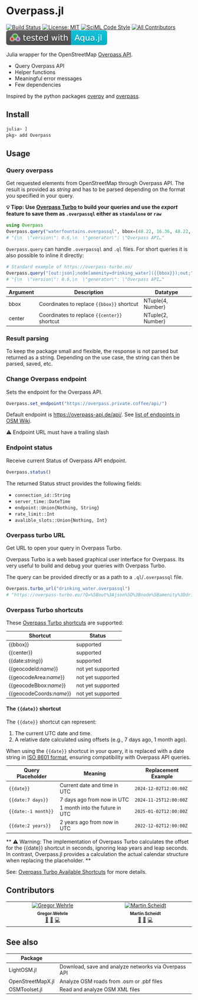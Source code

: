 # Overpass.jl

[![Build Status](https://github.com/gwehrle/Overpass.jl/actions/workflows/CI.yml/badge.svg?branch=main)](https://github.com/gwehrle/Overpass.jl/actions/workflows/CI.yml?query=branch%3Amain)
[![License: MIT](https://img.shields.io/badge/License-MIT-yellow.svg)](https://opensource.org/licenses/MIT)
[![SciML Code Style](https://img.shields.io/static/v1?label=code%20style&message=SciML&color=9558b2&labelColor=389826)](https://github.com/SciML/SciMLStyle)
[![All Contributors](https://img.shields.io/github/all-contributors/gwehrle/Overpass.jl?color=ee8449&style=flat-square)](#contributors)
[![Aqua QA](https://raw.githubusercontent.com/JuliaTesting/Aqua.jl/master/badge.svg)](https://github.com/JuliaTesting/Aqua.jl)

Julia wrapper for the OpenStreetMap [Overpass API](https://wiki.openstreetmap.org/wiki/Overpass_API).


- Query Overpass API
- Helper functions
- Meaningful error messages
- Few dependencies


Inspired by the python packages [overpy](https://github.com/DinoTools/python-overpy) and [overpass](https://github.com/mvexel/overpass-api-python-wrapper?tab=readme-ov-file).

## Install
```julia
julia> ]
pkg> add Overpass
```
## Usage

### Query overpass

Get requested elements from OpenStreetMap through Overpass API. The result is provided as _string_ and has to be parsed depending on the format you specified in your query.

**💡 Tipp: Use [Overpass Turbo](https://overpass-turbo.eu/) to build your queries and use the *export* feature to save them as `.overpassql` either as `standalone` or `raw`**

```julia
using Overpass
Overpass.query("waterfountains.overpassql", bbox=(48.22, 16.36, 48.22, 16.36))
# "{\n  \"version\": 0.6,\n  \"generator\": \"Overpass API…"
```
`Overpass.query` can handle `.overpassql` and `.ql` files.
For short queries it is also possible to inline it directly:
```julia
# Standard example of https://overpass-turbo.eu/
Overpass.query("[out:json];node[amenity=drinking_water]({{bbox}});out;", bbox=(48.22, 16.36, 48.22, 16.36))
# "{\n  \"version\": 0.6,\n  \"generator\": \"Overpass API…"
```

| Argument | Description                                   | Datatype          |
| -------- | --------------------------------------------- | ----------------- |
| bbox     | Coordinates to replace `{{bbox}}` shortcut    | NTuple{4, Number} |
| center   | Coordinates to replace `{{center}}`  shortcut | NTuple{2, Number} |

### Result parsing

To keep the package small and flexible, the response is not parsed but returned as a string. Depending on the use case, the string can then be parsed, saved, etc.

### Change Overpass endpoint

Sets the endpoint for the Overpass API.

```julia
Overpass.set_endpoint("https://overpass.private.coffee/api/")
```
Default endpoint is https://overpass-api.de/api/.
See [list of endpoints in OSM Wiki](https://wiki.openstreetmap.org/wiki/Overpass_API#Public_Overpass_API_instances).

⚠️ Endpoint URL must have a trailing slash

### Endpoint status

Receive current Status of Overpass API endpoint.

```julia
Overpass.status()
```

The returned Status struct provides the following fields:
- `connection_id::String`
- `server_time::DateTime`
- `endpoint::Union{Nothing, String}`
- `rate_limit::Int`
- `avalible_slots::Union{Nothing, Int}`

### Overpass turbo URL

Get URL to open your query in Overpass Turbo.

Overpass Turbo is a web based graphical user interface for Overpass.
Its very useful to build and debug your queries with Overpass Turbo.

The query can be provided directly or as a path to a `.ql`/`.overpassql` file.

```julia
Overpass.turbo_url("drinking_water.overpassql")
# "https://overpass-turbo.eu/?Q=%5Bout%3Ajson%5D%3Bnode%5Bamenity%3Ddrinking_water…"
```

### Overpass Turbo shortcuts

These [Overpass Turbo shortcuts](https://wiki.openstreetmap.org/wiki/Overpass_turbo/Extended_Overpass_Turbo_Queries) are supported:

| Shortcut                 | Status            |
| ------------------------ | ----------------- |
| {{bbox}}                 | supported         |
| {{center}}               | supported         |
| {{date:*string*}}        | supported         |
| {{geocodeId:*name*}}     | not yet supported |
| {{geocodeArea:*name*}}   | not yet supported |
| {{geocodeBbox:*name*}}   | not yet supported |
| {{geocodeCoords:*name*}} | not yet supported |

#### The `{{date}}` shortcut

The `{{date}}` shortcut can represent:
1. The current UTC date and time.
2. A relative date calculated using offsets (e.g., 7 days ago, 1 month ago).

When using the `{{date}}` shortcut in your query, it is replaced with a date string in [ISO 8601 format](https://en.wikipedia.org/wiki/ISO_8601), ensuring compatibility with Overpass API queries.

| Query Placeholder         | Meaning                             | Replacement Example         |
|---------------------------|-------------------------------------|-----------------------------|
| `{{date}}`                | Current date and time in UTC        | `2024-12-02T12:00:00Z`      |
| `{{date:7 days}}`         | 7 days ago from now in UTC          | `2024-11-25T12:00:00Z`      |
| `{{date:-1 month}}`       | 1 month into the future in UTC      | `2025-01-02T12:00:00Z`      |
| `{{date:2 years}}`        | 2 years ago from now in UTC         | `2022-12-02T12:00:00Z`      |

** ⚠️ Warning: The implementation of Overpass Turbo calculates the offset for the {{date}} shortcut in seconds, ignoring leap years and leap seconds. In contrast, Overpass.jl provides a calculation the actual calendar structure when replacing the placeholder. **

See: [Overpass Turbo Available Shortcuts](https://wiki.openstreetmap.org/wiki/Overpass_turbo/Extended_Overpass_Turbo_Queries#Available_Shortcuts) for more details.

## Contributors

<!-- ALL-CONTRIBUTORS-LIST:START - Do not remove or modify this section -->
<!-- prettier-ignore-start -->
<!-- markdownlint-disable -->
<table>
  <tbody>
    <tr>
      <td align="center" valign="top" width="14.28%"><a href="https://github.com/gwehrle"><img src="https://avatars.githubusercontent.com/u/171450664?v=4?s=100" width="100px;" alt="Gregor Wehrle"/><br /><sub><b>Gregor Wehrle</b></sub></a><br /><a href="#ideas-gwehrle" title="Ideas, Planning, & Feedback">🤔</a> <a href="#userTesting-gwehrle" title="User Testing">📓</a> <a href="#code-gwehrle" title="Code">💻</a></td>
      <td align="center" valign="top" width="14.28%"><a href="https://github.com/kaat0"><img src="https://avatars.githubusercontent.com/u/142348?v=4?s=100" width="100px;" alt="Martin Scheidt"/><br /><sub><b>Martin Scheidt</b></sub></a><br /><a href="#ideas-kaat0" title="Ideas, Planning, & Feedback">🤔</a> <a href="#userTesting-kaat0" title="User Testing">📓</a> <a href="#code-kaat0" title="Code">💻</a></td>
    </tr>
  </tbody>
</table>
<!-- markdownlint-restore -->
<!-- prettier-ignore-end -->
<!-- ALL-CONTRIBUTORS-LIST:END -->

## See also
| Package           |                                                      |
| ----------------- | ---------------------------------------------------- |
| LightOSM.jl       | Download, save and analyze networks via Overpass API |
| OpenStreetMapX.jl | Analyze OSM roads from .osm or .pbf files            |
| OSMToolset.jl     | Read and analyze OSM XML files              |